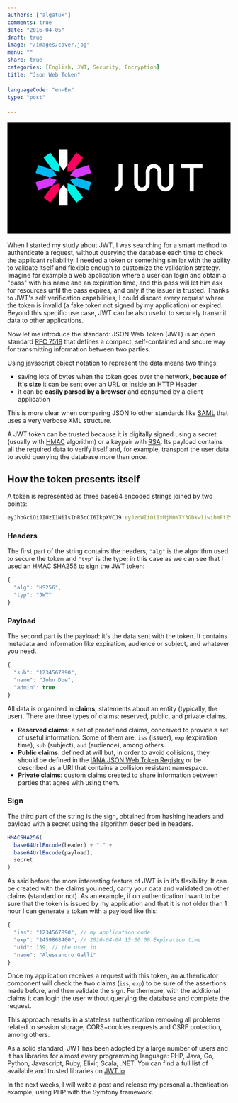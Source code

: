 ```yaml
---
authors: ["algatux"]
comments: true
date: "2016-04-05"
draft: true
image: "/images/cover.jpg"
menu: ""
share: true
categories: [English, JWT, Security, Encryption]
title: "Json Web Token"

languageCode: "en-En"
type: "post"

---
```

![JWT](/images/json-web-tokens/logo.svg)

When I started my study about JWT, I was searching for a smart method to authenticate a request, without querying the database each time to check the applicant reliability.
I needed a token or something similar with the ability to validate itself and flexible enough to customize the validation strategy.
Imagine for example a web application where a user can login and obtain a "pass" with his name and an expiration time, and this pass will let him ask for resources until the pass expires, and only if the issuer is trusted.
Thanks to JWT's self verification capabilities, I could discard every request where the token is invalid (a fake token not signed by my application) or expired.
Beyond this specific use case, JWT can be also useful to securely transmit data to other applications.

Now let me introduce the standard: JSON Web Token (JWT) is an open standard [RFC 7519](https://tools.ietf.org/html/rfc7519) that defines a compact, self-contained and secure way for transmitting information between two parties. 

Using javascript object notation to represent the data means two things: 

- saving lots of bytes when the token goes over the network, **because of it's size** it can be sent over an URL or inside an HTTP Header
- it can be **easily parsed by a browser** and consumed by a client application

This is more clear when comparing JSON to other standards like [SAML](https://en.wikipedia.org/wiki/Security_Assertion_Markup_Language) that uses a very verbose XML structure.

A JWT token can be trusted because it is digitally signed using a secret (usually with [HMAC](https://en.wikipedia.org/wiki/Hash-based_message_authentication_code) algorithm) or a keypair with [RSA](https://en.wikipedia.org/wiki/RSA).
Its payload contains all the required data to verify itself and, for example, transport the user data to avoid querying the database more than once.

## How the token presents itself
A token is represented as three base64 encoded strings joined by two points:

``` javascript
eyJhbGciOiJIUzI1NiIsInR5cCI6IkpXVCJ9.eyJzdWIiOiIxMjM0NTY3ODkwIiwibmFtZSI6IkpvaG4gRG9lIiwiYWRtaW4iOnRydWV9.TJVA95OrM7E2cBab30RMHrHDcEfxjoYZgeFONFh7HgQ
```

### Headers

The first part of the string contains the headers, `"alg"` is the algorithm used to secure the token and `"typ"` is the type; in this case as we can see that I used an HMAC SHA256 to sign the JWT token:

``` javascript
{
  "alg": "HS256",
  "typ": "JWT"
}
```

### Payload
The second part is the payload: it's the data sent with the token. It contains metadata and information like expiration, audience or subject, and whatever you need.

``` javascript
{
  "sub": "1234567890",
  "name": "John Doe",
  "admin": true
}
```

All data is organized in **claims**, statements about an entity (typically, the user). There are three types of claims: reserved, public, and private claims.

- **Reserved claims**: a set of predefined claims, conceived to provide a set of useful information. Some of them are: `iss` (issuer), `exp` (expiration time), `sub` (subject), `aud` (audience), among others.
- **Public claims**: defined at will but, in order to avoid collisions, they should be defined in the [IANA JSON Web Token Registry](http://www.iana.org/assignments/jwt/jwt.xhtml) or be described as a URI that contains a collision resistant namespace.
- **Private claims**: custom claims created to share information between parties that agree with using them.

### Sign
The third part of the string is the sign, obtained from hashing headers and payload with a secret using the algorithm described in headers.

``` javascript
HMACSHA256(
  base64UrlEncode(header) + "." +
  base64UrlEncode(payload),
  secret
)
```

As said before the more interesting feature of JWT is in it's flexibility. It can be created with the claims you need, carry your data and validated on other claims (standard or not).
As an example, if on authentication I want to be sure that the token is issued by my application and that it is not older than 1 hour I can generate a token with a payload like this:

``` javascript
{
  "iss": "1234567890", // my application code
  "exp": "1459868400", // 2016-04-04 15:00:00 Expiration time
  "uid": 159, // the user id
  "name": "Alessandro Galli"
}
```

Once my application receives a request with this token, an authenticator component will check the two claims (`iss`, `exp`) to be sure of the assertions made before, and then validate the sign. Furthermore, with the additional claims it can login the user without querying the database and complete the request.

This approach results in a stateless authentication removing all problems related to session storage, CORS+cookies requests and CSRF protection, among others.

As a solid standard, JWT has been adopted by a large number of users and it has libraries for almost every programming language: PHP, Java, Go, Python, Javascript, Ruby, Elixir, Scala, .NET. You can find a full list of available and trusted libraries on [JWT.io](https://jwt.io/#libraries-io)

In the next weeks, I will write a post and release my personal authentication example, using PHP with the Symfony framework.
